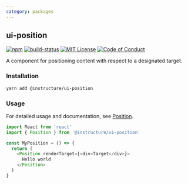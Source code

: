 ```yaml
---
category: packages
---
```


## ui-position

[![npm][npm]][npm-url]
[![build-status][build-status]][build-status-url]
[![MIT License][license-badge]][LICENSE]
[![Code of Conduct][coc-badge]][coc]

A component for positioning content with respect to a designated target.

### Installation

```sh
yarn add @instructure/ui-position
```

### Usage
For detailed usage and documentation, see [Position](#Position).

```js
import React from 'react'
import { Position } from '@instructure/ui-position'

const MyPosition = () => {
  return (
    <Position renderTarget={<div>Target</div>}>
      Hello world
    </Position>
  )
}
```
[npm]: https://img.shields.io/npm/v/@instructure/ui-position.svg
[npm-url]: https://npmjs.com/package/@instructure/ui-position

[build-status]: https://travis-ci.org/instructure/instructure-ui.svg?branch=master
[build-status-url]: https://travis-ci.org/instructure/instructure-ui "Travis CI"

[license-badge]: https://img.shields.io/npm/l/instructure-ui.svg?style=flat-square
[license]: https://github.com/instructure/instructure-ui/blob/master/LICENSE

[coc-badge]: https://img.shields.io/badge/code%20of-conduct-ff69b4.svg?style=flat-square
[coc]: https://github.com/instructure/instructure-ui/blob/master/CODE_OF_CONDUCT.md
